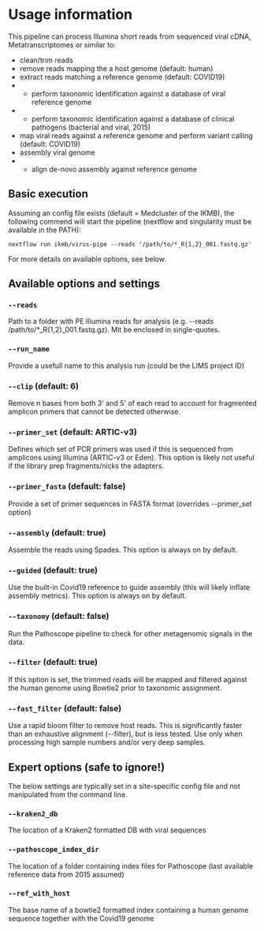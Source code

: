# Usage information

This pipeline can process Illumina short reads from sequenced viral cDNA, Metatranscriptomes or similar to:

* clean/trim reads
* remove reads mapping the a host genome (default: human)
* extract reads matching a reference genome (default: COVID19)
* - perform taxonomic identification against a database of viral reference genome
* - perform taxonomic identification against a database of clinical pathogens (bacterial and viral, 2015)
* map viral reads against a reference genome and perform variant calling (default: COVID19)
* assembly viral genome
* - align de-novo assembly against reference genome

## Basic execution

Assuming an config file exists (default = Medcluster of the IKMB), the following commend will start the pipeline (nextflow and singularity must be available in the PATH):

`nextflow run ikmb/virus-pipe --reads '/path/to/*_R{1,2}_001.fastq.gz'`

For more details on available options, see below.

## Available options and settings

### `--reads` 
Path to a folder with PE Illumina reads for analysis (e.g. --reads /path/to/*_R{1,2}_001.fastq.gz). Mit be enclosed in single-quotes.

### `--run_name`
Provide a usefull name to this analysis run (could be the LIMS project ID)

### `--clip` (default: 6)
Remove n bases from both 3' and 5' of each read to account for fragmented amplicon primers that cannot be detected otherwise.

### `--primer_set` (default: ARTIC-v3)
Defines which set of PCR primers was used if this is sequenced from amplicons using Illumina (ARTIC-v3 or Eden). This option is likely not useful if the library prep fragments/nicks the adapters.

### `--primer_fasta` (default: false)
Provide a set of primer sequences in FASTA format (overrides --primer_set option)

### `--assembly` (default: true)
Assemble the reads using Spades. This option is always on by default.

### `--guided` (default: true)
Use the built-in Covid19 reference to guide assembly (this will likely inflate assembly metrics). This option is always on by default. 

### `--taxonomy` (default: false)
Run the Pathoscope pipeline to check for other metagenomic signals in the data.

### `--filter` (default: true)
If this option is set, the trimmed reads will be mapped and filtered against the human genome using Bowtie2 prior to taxonomic assignment.

### `--fast_filter` (default: false)
Use a rapid bloom filter to remove host reads. This is significantly faster than an exhaustive alignment (--filter), but is less tested. Use only when processing high sample numbers and/or very deep samples. 

## Expert options (safe to ignore!)

The below settings are typically set in a site-specific config file and not manipulated from the command line. 

### `--kraken2_db` 
The location of a Kraken2 formatted DB with viral sequences

### `--pathoscope_index_dir`
The location of a folder containing index files for Pathoscope (last available reference data from 2015 assumed)

### `--ref_with_host`
The base name of a bowtie2 formatted index containing a human genome sequence together with the Covid19 genome


